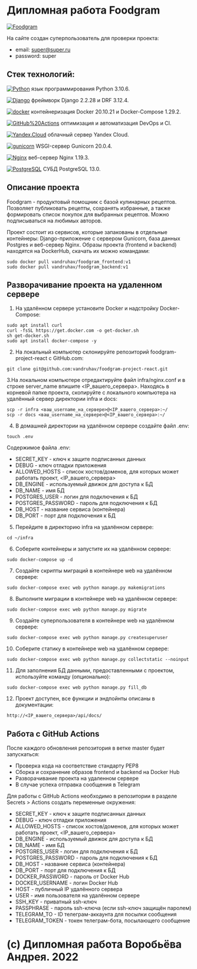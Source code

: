 # Дипломная работа Foodgram

[![Foodgram](https://github.com/vandruhav/foodgram-project-react/actions/workflows/foodgram_workflow.yml/badge.svg?branch=master)](http://vandruhav.sytes.net/recipes/)

На сайте создан суперпользователь для проверки проекта:
- email: super@super.ru
- password: super

## Стек технологий:
[![Python](https://img.shields.io/badge/-Python-464646?style=flat-square&logo=Python)](https://www.python.org/)
язык программирования Python 3.10.6.

[![Django](https://img.shields.io/badge/-Django-464646?style=flat-square&logo=Django)](https://www.djangoproject.com/)
фреймворк Django 2.2.28 и DRF 3.12.4.

[![docker](https://img.shields.io/badge/-Docker-464646?style=flat-square&logo=docker)](https://www.docker.com/)
контейнеризация Docker 20.10.21 и Docker-Compose 1.29.2.

[![GitHub%20Actions](https://img.shields.io/badge/-GitHub%20Actions-464646?style=flat-square&logo=GitHub%20actions)](https://github.com/features/actions)
оптимизация и автоматизация DevOps и CI.

[![Yandex.Cloud](https://img.shields.io/badge/-Yandex.Cloud-464646?style=flat-square&logo=Yandex.Cloud)](https://cloud.yandex.ru/)
облачный сервер Yandex Cloud.

[![gunicorn](https://img.shields.io/badge/-gunicorn-464646?style=flat-square&logo=gunicorn)](https://gunicorn.org/)
WSGI-сервер Gunicorn 20.0.4.

[![Nginx](https://img.shields.io/badge/-NGINX-464646?style=flat-square&logo=NGINX)](https://nginx.org/ru/)
веб-сервер Nginx 1.19.3.

[![PostgreSQL](https://img.shields.io/badge/-PostgreSQL-464646?style=flat-square&logo=PostgreSQL)](https://www.postgresql.org/)
СУБД PostgreSQL 13.0.

## Описание проекта
Foodgram - продуктовый помощник с базой кулинарных рецептов. Позволяет
публиковать рецепты, сохранять избранные, а также формировать список покупок
для выбранных рецептов. Можно подписываться на любимых авторов.

Проект состоит из сервисов, которые запакованы в отдельные контейнеры:
Django-приложение с сервером Gunicorn, база данных Postgres и веб-сервер Nginx.
Образы проекта (frontend и backend) находятся на DockerHub, скачать их можно
командами:
```
sudo docker pull vandruhav/foodgram_frontend:v1
sudo docker pull vandruhav/foodgram_backend:v1
```

## Разворачивание проекта на удаленном сервере
1. На удалённом сервере установите Docker и надстройку Docker-Compose:
```
sudo apt install curl
curl -fsSL https://get.docker.com -o get-docker.sh
sh get-docker.sh
sudo apt install docker-compose -y
```
2. На локальный компьютер склонируйте репозиторий foodgram-project-react с
GitHub.com:
```
git clone git@github.com:vandruhav/foodgram-project-react.git
```
3.На локальном компьютере отредактируйте файл infra/nginx.conf и в строке
server_name впишите <IP_вашего_сервера>. Находясь в корневой папке проекта,
скопируйте с локального компьютера на удалённый сервер директории infra и docs:
```
scp -r infra <ваш_username_на_сервере>@<IP_вашего_сервера>:~/
scp -r docs <ваш_username_на_сервере>@<IP_вашего_сервера>:~/
```
4. В домашней директории на удалённом сервере создайте файл .env:
```
touch .env
```
Содержимое файла .env:
- SECRET_KEY - ключ к защите подписанных данных
- DEBUG - ключ отладки приложения
- ALLOWED_HOSTS - список хостов/доменов, для которых может работать проект,
<IP_вашего_сервера>
- DB_ENGINE - используемый движок для доступа к БД
- DB_NAME - имя БД
- POSTGRES_USER - логин для подключения к БД
- POSTGRES_PASSWORD - пароль для подключения к БД
- DB_HOST - название сервиса (контейнера)
- DB_PORT - порт для подключения к БД
5. Перейдите в директорию infra на удалённом сервере:
```
cd ~/infra
```
6. Соберите контейнеры и запустите их на удалённом сервере:
```
sudo docker-compose up -d
```
7. Создайте скрипты миграций в контейнере web на удалённом сервере:
```
sudo docker-compose exec web python manage.py makemigrations
```
8. Выполните миграции в контейнере web на удалённом сервере:
```
sudo docker-compose exec web python manage.py migrate
```
9. Создайте суперпользователя в контейнере web на удалённом сервере:
```
sudo docker-compose exec web python manage.py createsuperuser
```
10. Соберите статику в контейнере web на удалённом сервере:
```
sudo docker-compose exec web python manage.py collectstatic --noinput
```
11. Для заполнения БД данными, предоставленными с проектом, используйте
команду (опционально):
```
sudo docker-compose exec web python manage.py fill_db
```
12. Проект доступен, все функции и эндпойнты описаны в документации:
```
http://<IP_вашего_сервера>/api/docs/
```

## Работа с GitHub Actions
После каждого обновления репозитория в ветке master будет запускаться:
- Проверка кода на соответствие стандарту PEP8
- Сборка и сохранение образов frontend и backend на Docker Hub
- Разворачивание проекта на удаленном сервере
- В случае успеха отправка сообщения в Telegram

Для работы с GitHub Actions необходимо в репозитории в разделе
Secrets > Actions создать переменные окружения:
- SECRET_KEY - ключ к защите подписанных данных
- DEBUG - ключ отладки приложения
- ALLOWED_HOSTS - список хостов/доменов, для которых может работать проект,
<IP_вашего_сервера>
- DB_ENGINE - используемый движок для доступа к БД
- DB_NAME - имя БД
- POSTGRES_USER - логин для подключения к БД
- POSTGRES_PASSWORD - пароль для подключения к БД
- DB_HOST - название сервиса (контейнера)
- DB_PORT - порт для подключения к БД
- DOCKER_PASSWORD - пароль от Docker Hub
- DOCKER_USERNAME - логин Docker Hub
- HOST - публичный IP удалённого сервера
- USER - имя пользователя на удалённом сервере
- SSH_KEY - приватный ssh-ключ
- PASSPHRASE - пароль ssh-ключа (если ssh-ключ защищён паролем)
- TELEGRAM_TO - ID телеграм-аккаунта для посылки сообщения
- TELEGRAM_TOKEN - токен телеграм-бота, посылающего сообщение

# (с) Дипломная работа Воробьёва Андрея. 2022
